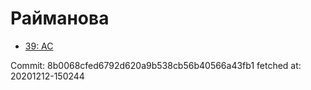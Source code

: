 # Райманова
- [39: AC](39.md)

Commit: 8b0068cfed6792d620a9b538cb56b40566a43fb1
 fetched at: 20201212-150244
